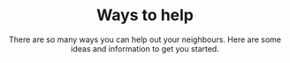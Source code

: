 ---
title: Ways to help
subtitle: There are so many ways you can help out your neighbours. Here are some ideas and information to get you started.
questions:
  - hash: check-in
    title: How to check in with others?
    answer: >-
      <p>There are lots of ways to check in with those we know while maintaining safe social distancing — from a quick call, to a WhatsApp message.</p>
      <p>But for people who are more isolated, or who we don’t know as well, we need to think outside the box.</p>
      <p>Across the UK and Australia, people are putting notes, letters and postcards in their neighbours’ letterboxes to offer assistance with everyday things such as picking up groceries, getting medication or even walking the dog.</p>
      <p>By helping out, we can support people most at risk while they self-isolate or choose to keep a safe social distance — older people, those with underlying health conditions and people whose immune system is compromised.</p>
      <p><a href="/resources#postcard">A downloadable postcard, and more information about how to use them in your local area, is available here.</a></p>
  - hash: food-and-supplies
    title: How to deliver food and supplies?
    answer: >-
      <p>If you are helping others in the community by delivering supplies like groceries or medication — here’s how to do it safely.</p>
      <p>To deliver food and supplies:</p>
      <ul>
        <li>Leave all deliveries in an agreed location, ie. at the front door, in the driveway, under an awning out of the weather</li>
        <li>Maintain a safe distance <em>at all times</em> (minimum 2 metres)</li>
        <li>No physical contact</li>
        <li>Practice good hygiene, including wash your hands before and after dropping off supplies</li>
      </ul>
  - hash: payments
    title: How to pay for things like groceries?
    answer: >-
      <p>You will have to agree in advance how you will pay for shopping, medication or other necessities.  Make sure whatever you agree on, you get a receipt when you do the shopping!</p>
      <p>Shopping for people will work best when those people know each other, live in a similar community e.g a school, or live near each other.</p>
      <p>Payment apps such as <a href="https://www.beemit.com.au/" target="_blank" rel="noopener noreferrer">Beem</a>, or methods such as PayID are great for people who already use them, or who are comfortable using phones.  Once you’ve set it up, payment will be easy. Otherwise, use regular banking methods.</p>
      <p><em>*Note: Some stores are not using cash at the moment to help minimise the spread. If in doubt, call ahead and ask or use electronic payment methods.</em></p>
  - hash: talk-to-children
    title: How to have conversations with kids?
    answer: >-
      <p>Here are some helpful resources on how to have a conversation with kids about coronavirus:</p>
      <ul>
        <li><a href="https://www.unicef.org/coronavirus/how-talk-your-child-about-coronavirus-covid-19" target="_blank" rel="noopener noreferrer">How to talk to your child about coronavirus disease</a></li>
        <li><a href="https://www.theguardian.com/commentisfree/2020/mar/02/stop-a-worry-becoming-catastrophic-how-to-talk-to-your-kids-about-the-coronavirus" target="_blank" rel="noopener noreferrer">Stop a worry becoming catastrophic: how to talk to your kids about the coronavirus</a></li>
      </ul>
  - hash: already-groups
    title: There’s already a few groups in my local area
    answer: >-
      <p>The more the merrier! Maybe your group can look after just a few streets, or you can team up with another group to help even more people. There are lots of ways to work together.</p>
      <p>If you think two groups may overlap you can reach out to the other group organisers via the link provided in the hub.</p>
  - hash: group-issue
    title: Why is my group listed / not listed on the site?
    answer: >-
      <p>We tried to include as many of the existing community care groups as possible, but we may have missed some! <a href="/register">If you’d like to add your group, please do so here!</a></p>
      <p>If your group is listed on the hub and you’d like it removed, please contact <a href="mailto:viralkindness@getup.org.au" target="_blank" rel="noopener noreferrer">viralkindness@getup.org.au</a> and we will remove it immediately.</p>
  - hash: help
    title: I need more help / medical help / urgent help
    answer: >-
      <p>In an emergency, call 000 immediately.</p>
      <p><a href="http://www.getup.org.au/covid19" target="_blank">Access up-to-date information and other services here.</a></p>
---